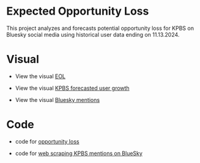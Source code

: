 # Expected Opportunity Loss
This project analyzes and forecasts potential opportunity loss for KPBS on Bluesky social media using historical user data ending on 11.13.2024.
# Visual
- View the visual [EOL](EOL_KPBS_Bluesky.pdf)

- View the visual [KPBS forecasted user growth](user_growth_KPBS_Bluesky.pdf)

- View the visual [Bluesky mentions](Bluesky_Mentions_KPBS.pdf)
# Code
- code for [opportunity loss](https://github.com/davemccampbell/Expected-Opportunity-Loss/blob/main/opportunity_loss_kpbs.ipynb)

- code for [web scraping KPBS mentions on BlueSky](https://github.com/davemccampbell/Expected-Opportunity-Loss/blob/main/bluesky_query_scraping.ipynb)
